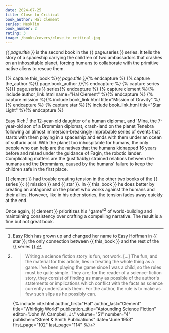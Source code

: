 ```yaml
---
date: 2024-07-25
title: Close to Critical
book_author: Hal Clement
series: Mesklin
book_number: 2
rating: 3
image: /books/covers/close_to_critical.jpg
---
```


<cite class="book-title">{{ page.title }}</cite> is the second book in the
<span class="book-series">{{ page.series }}</span> series. It tells the story
of a spaceship carrying the children of two ambassadors that crashes on an
inhospitable planet, forcing humans to collaborate with the primitive native
aliens to rescue them.

{% capture this_book %}<cite class="book-title">{{ page.title }}</cite>{% endcapture %}
{% capture the_author %}<span class="author-name">{{ page.book_author }}</span>{% endcapture %}
{% capture series %}<span class="book-series">{{ page.series }}</span> series{% endcapture %}
{% capture clement %}{% include author_link.html name="Hal Clement" %}{% endcapture %}
{% capture mission %}{% include book_link.html title="Mission of Gravity" %}{% endcapture %}
{% capture star %}{% include book_link.html title="Star Light" %}{% endcapture %}

Easy Rich,[^easy] the 12-year-old daughter of a human diplomat, and 'Mina, the
7-year-old son of a Drommian diplomat, crash-land on the planet Tenebra
following an almost immersion-breakingly improbable series of events that
starts with them playing in a spaceship and ends with them under an ocean of
sulfuric acid. With the planet too inhospitable for humans, the only people
who can help are the natives that the humans kidnapped 16 years before and
raised under the guidance of Fagin, the robotic lander. Complicating matters
are the (justifiably) strained relations between the humans and the Drommians,
caused by the humans' failure to keep the children safe in the first place.

[^easy]:
    Easy Rich has grown up and changed her name to Easy Hoffman in {{ star }};
    the only connection between {{ this_book }} and the rest of the {{ series
    }}.

{{ clement }} had trouble creating tension in the other two books of the {{
series }}: {{ mission }} and {{ star }}. In {{ this_book }} he does better by
creating an antagonist on the planet who works against the humans and their
allies. However, like in his other stories, the tension fades away quickly at
the end.

Once again, {{ clement }} prioritizes his "game"[^game] of world-building and
maintaining consistency over crafting a compelling narrative. The result is a
fine but not great book.

[^game]:
    > Writing a science fiction story is fun, not work. [...] The fun, and
    > the material for this article, lies in treating the whole thing as a
    > game. I've been playing the game since I was a child, so the rules must
    > be quite simple. They are; for the reader of a science-fiction story,
    > they consist of finding as many as possible of the author's statements
    > or implications which conflict with the facts as science currently
    > understands them. For the author, the rule is to make as few such slips
    > as he possibly can.

    {% include cite.html
      author_first="Hal"
      author_last="Clement"
      title="Whirligig World"
      publication_title="Astounding Science Fiction"
      editor="John W. Campbell, Jr."
      volume="51"
      number="4"
      publisher="Street & Smith Publications"
      date="June 1953"
      first_page="102"
      last_page="114"
    %}
